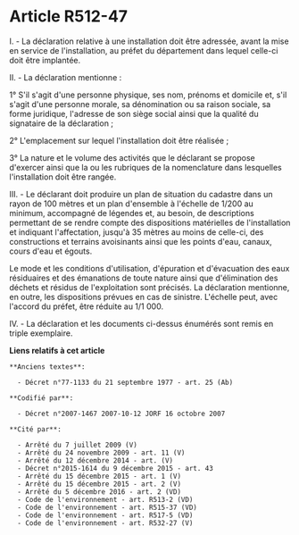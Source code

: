 # Article R512-47

I. - La déclaration relative à une installation doit être adressée, avant la mise en service de l'installation, au préfet du
département dans lequel celle-ci doit être implantée.

II. - La déclaration mentionne :

1° S'il s'agit d'une personne physique, ses nom, prénoms et domicile et, s'il s'agit d'une personne morale, sa dénomination
ou sa raison sociale, sa forme juridique, l'adresse de son siège social ainsi que la qualité du signataire de la
déclaration ;

2° L'emplacement sur lequel l'installation doit être réalisée ;

3° La nature et le volume des activités que le déclarant se propose d'exercer ainsi que la ou les rubriques de la
nomenclature dans lesquelles l'installation doit être rangée.

III. - Le déclarant doit produire un plan de situation du cadastre dans un rayon de 100 mètres et un plan d'ensemble à
l'échelle de 1/200 au minimum, accompagné de légendes et, au besoin, de descriptions permettant de se rendre compte des
dispositions matérielles de l'installation et indiquant l'affectation, jusqu'à 35 mètres au moins de celle-ci, des
constructions et terrains avoisinants ainsi que les points d'eau, canaux, cours d'eau et égouts.

Le mode et les conditions d'utilisation, d'épuration et d'évacuation des eaux résiduaires et des émanations de toute nature
ainsi que d'élimination des déchets et résidus de l'exploitation sont précisés. La déclaration mentionne, en outre, les
dispositions prévues en cas de sinistre. L'échelle peut, avec l'accord du préfet, être réduite au 1/1 000.

IV. - La déclaration et les documents ci-dessus énumérés sont remis en triple exemplaire.

**Liens relatifs à cet article**

	**Anciens textes**:

	  - Décret n°77-1133 du 21 septembre 1977 - art. 25 (Ab)

	**Codifié par**:

	  - Décret n°2007-1467 2007-10-12 JORF 16 octobre 2007

	**Cité par**:

	  - Arrêté du 7 juillet 2009 (V)
	  - Arrêté du 24 novembre 2009 - art. 11 (V)
	  - Arrêté du 12 décembre 2014 - art. (V)
	  - Décret n°2015-1614 du 9 décembre 2015 - art. 43
	  - Arrêté du 15 décembre 2015 - art. 1 (V)
	  - Arrêté du 15 décembre 2015 - art. 2 (V)
	  - Arrêté du 5 décembre 2016 - art. 2 (VD)
	  - Code de l'environnement - art. R513-2 (VD)
	  - Code de l'environnement - art. R515-37 (VD)
	  - Code de l'environnement - art. R517-5 (VD)
	  - Code de l'environnement - art. R532-27 (V)
